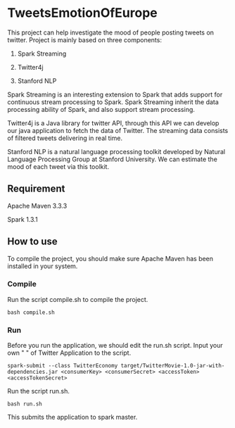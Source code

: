 # TweetsEmotionOfEurope
This project can help investigate the mood of people posting tweets on twitter. Project is mainly based on three components:

1. Spark Streaming

2. Twitter4j

3. Stanford NLP

Spark Streaming is an interesting extension to Spark that adds support for continuous stream processing to Spark. Spark Streaming inherit the data processing ability of Spark, and also support stream processing.

Twitter4j is a Java library for twitter API, through this API we can develop our java application to fetch the data of Twitter. The streaming data consists of filtered tweets delivering in real time.

Stanford NLP is a natural language processing toolkit developed by Natural Language Processing Group at Stanford University. We can estimate the mood of each tweet via this toolkit.

## Requirement
Apache Maven 3.3.3

Spark 1.3.1

## How to use
To compile the project, you should make sure Apache Maven has been installed in your system.

### Compile
Run the script compile.sh to compile the project.

```
bash compile.sh
```

### Run
Before you run the application, we should edit the run.sh script. Input your own "<consumerKey> <consumerSecret> <accessToken> <accessTokenSecret>" of Twitter Application to the script.

```
spark-submit --class TwitterEconomy target/TwitterMovie-1.0-jar-with-dependencies.jar <consumerKey> <consumerSecret> <accessToken> <accessTokenSecret>
```

Run the script run.sh.

```
bash run.sh
```

This submits the application to spark master.
